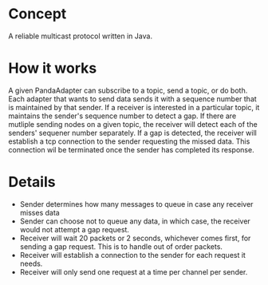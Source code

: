 Concept
=======

A reliable multicast protocol written in Java.  

How it works
============
A given PandaAdapter can subscribe to a topic, send a topic, or do both.  Each adapter that wants to send 
data sends it with a sequence number that is maintained by that sender.  If a receiver is interested in a 
particular topic, it maintains the sender's sequence number to detect a gap.  If there are mutliple sending 
nodes on a given topic, the receiver will detect each of the senders' sequener number separately.  If a gap
is detected, the receiver will establish a tcp connection to the sender requesting the missed data.  This
connection wil be terminated once the sender has completed its response.

Details
=======
* Sender determines how many messages to queue in case any receiver misses data
* Sender can choose not to queue any data, in which case, the receiver would not attempt a gap request.
* Receiver will wait 20 packets or 2 seconds, whichever comes first, for sending a gap request.  This is to handle out of order packets.
* Receiver will establish a connection to the sender for each request it needs.
* Receiver will only send one request at a time per channel per sender.